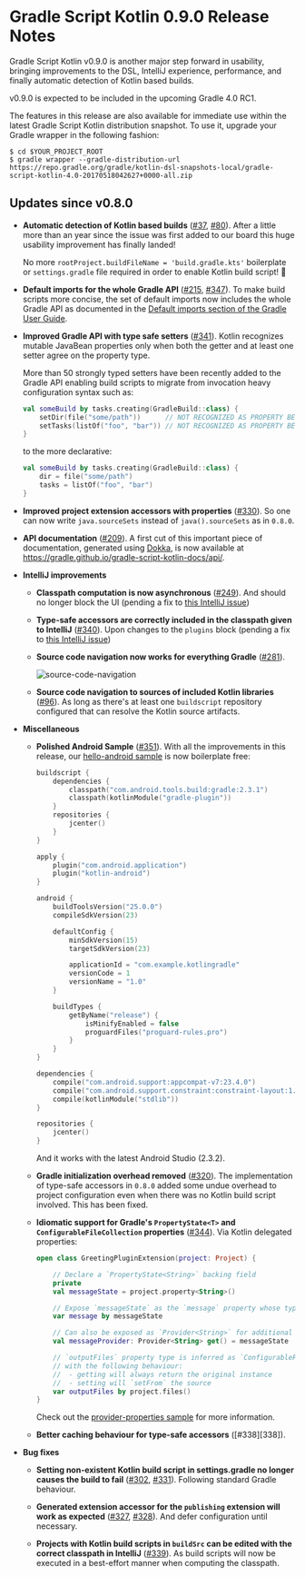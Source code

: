Gradle Script Kotlin 0.9.0 Release Notes
========================================

Gradle Script Kotlin v0.9.0 is another major step forward in usability, bringing improvements to the DSL, IntelliJ experience, performance, and finally automatic detection of Kotlin based builds.

v0.9.0 is expected to be included in the upcoming Gradle 4.0 RC1.

The features in this release are also available for immediate use within the latest Gradle Script Kotlin distribution snapshot. To use it, upgrade your Gradle wrapper in the following fashion:

    $ cd $YOUR_PROJECT_ROOT
    $ gradle wrapper --gradle-distribution-url https://repo.gradle.org/gradle/kotlin-dsl-snapshots-local/gradle-script-kotlin-4.0-20170518042627+0000-all.zip

Updates since v0.8.0
--------------------

 * **Automatic detection of Kotlin based builds** ([#37][10037], [#80][10080]). After a little more than an year since the issue was first added to our board this huge usability improvement has finally landed!

    No more `rootProject.buildFileName = 'build.gradle.kts'` boilerplate or `settings.gradle` file required in order to enable Kotlin build script! :tada:

 * **Default imports for the whole Gradle API** ([#215][100215], [#347][100347]). To make build scripts more concise, the set of default imports now includes the whole Gradle API as documented in the [Default imports section of the Gradle User Guide](https://docs.gradle.org/current/userguide/writing_build_scripts.html#script-default-imports).

 * **Improved Gradle API with type safe setters** ([#341][100341]). Kotlin recognizes mutable JavaBean properties only when both the getter and at least one setter agree on the property type.

     More than 50 strongly typed setters have been recently added to the Gradle API enabling build scripts to migrate from invocation heavy configuration syntax such as:

    ```kotlin
    val someBuild by tasks.creating(GradleBuild::class) {
        setDir(file("some/path"))      // NOT RECOGNIZED AS PROPERTY BECAUSE OF UNTYPED SETTER
        setTasks(listOf("foo", "bar")) // NOT RECOGNIZED AS PROPERTY BECAUSE OF UNTYPED SETTER
    }
    ```

    to the more declarative:

    ```kotlin
    val someBuild by tasks.creating(GradleBuild::class) {
        dir = file("some/path")
        tasks = listOf("foo", "bar")
    }
    ```

 * **Improved project extension accessors with properties** ([#330][100330]). So one can now write `java.sourceSets` instead of `java().sourceSets` as in `0.8.0`.

 * **API documentation** ([#209][100209]). A first cut of this important piece of documentation, generated using [Dokka](https://kotlinlang.org/docs/reference/kotlin-doc.html), is now available at https://gradle.github.io/gradle-script-kotlin-docs/api/.

 * **IntelliJ improvements**

   * **Classpath computation is now asynchronous** ([#249][100249]). And should no longer block the UI (pending a fix to [this IntelliJ issue](https://youtrack.jetbrains.com/issue/KT-17771))

   * **Type-safe accessors are correctly included in the classpath given to IntelliJ** ([#340][100340]). Upon changes to the `plugins` block (pending a fix to [this IntelliJ issue](https://youtrack.jetbrains.com/issue/KT-17770))

   * **Source code navigation now works for everything Gradle** ([#281][100281]).

     ![source-code-navigation](https://cloud.githubusercontent.com/assets/51689/25772994/1fb02b2a-324c-11e7-91aa-8c7e51c86d86.gif)

   * **Source code navigation to sources of included Kotlin libraries** ([#96][10096]). As long as there's at least one `buildscript` repository configured that can resolve the Kotlin source artifacts.

 * **Miscellaneous**

   * **Polished Android Sample** ([#351][100351]). With all the improvements in this release, our [hello-android sample](https://github.com/gradle/gradle-script-kotlin/tree/master/samples/hello-android) is now boilerplate free:

        ```kotlin
        buildscript {
            dependencies {
                classpath("com.android.tools.build:gradle:2.3.1")
                classpath(kotlinModule("gradle-plugin"))
            }
            repositories {
                jcenter()
            }
        }

        apply {
            plugin("com.android.application")
            plugin("kotlin-android")
        }

        android {
            buildToolsVersion("25.0.0")
            compileSdkVersion(23)

            defaultConfig {
                minSdkVersion(15)
                targetSdkVersion(23)

                applicationId = "com.example.kotlingradle"
                versionCode = 1
                versionName = "1.0"
            }

            buildTypes {
                getByName("release") {
                    isMinifyEnabled = false
                    proguardFiles("proguard-rules.pro")
                }
            }
        }

        dependencies {
            compile("com.android.support:appcompat-v7:23.4.0")
            compile("com.android.support.constraint:constraint-layout:1.0.0-alpha8")
            compile(kotlinModule("stdlib"))
        }

        repositories {
            jcenter()
        }
        ```

        And it works with the latest Android Studio (2.3.2).

   * **Gradle initialization overhead removed** ([#320][100320]). The implementation of type-safe accessors in `0.8.0` added some undue overhead to project configuration even when there was no Kotlin build script involved. This has been fixed.

   * **Idiomatic support for Gradle's `PropertyState<T>` and `ConfigurableFileCollection` properties** ([#344][100344]). Via Kotlin delegated properties:

        ```kotlin
        open class GreetingPluginExtension(project: Project) {

            // Declare a `PropertyState<String>` backing field
            private
            val messageState = project.property<String>()

            // Expose `messageState` as the `message` property whose type is inferred as String
            var message by messageState

            // Can also be exposed as `Provider<String>` for additional functionality
            val messageProvider: Provider<String> get() = messageState

            // `outputFiles` property type is inferred as `ConfigurableFileCollection`
            // with the following behaviour:
            //  - getting will always return the original instance
            //  - setting will `setFrom` the source
            var outputFiles by project.files()
        }
        ```

        Check out the [provider-properties sample](/gradle/gradle-script-kotlin/tree/master/samples/provider-properties) for more information.

   * **Better caching behaviour for type-safe accessors** ([#338][338]).

 * **Bug fixes**

    * **Setting non-existent Kotlin build script in settings.gradle no longer causes the build to fail** ([#302][100302], [#331][100331]). Following standard Gradle behaviour.

    * **Generated extension accessor for the `publishing` extension will work as expected** ([#327][100327], [#328][100328]). And defer configuration until necessary.

    * **Projects with Kotlin build scripts in `buildSrc` can be edited with the correct classpath in IntelliJ** ([#339][100339]). As build scripts will now be executed in a best-effort manner when computing the classpath.


[10037]: https://github.com/gradle/gradle-script-kotlin/issues/37
[10080]: https://github.com/gradle/gradle-script-kotlin/issues/80
[100215]: https://github.com/gradle/gradle-script-kotlin/issues/215
[100347]: https://github.com/gradle/gradle-script-kotlin/issues/347
[100341]: https://github.com/gradle/gradle-script-kotlin/issues/341
[100330]: https://github.com/gradle/gradle-script-kotlin/issues/330
[100209]: https://github.com/gradle/gradle-script-kotlin/issues/209
[100249]: https://github.com/gradle/gradle-script-kotlin/issues/249
[100340]: https://github.com/gradle/gradle-script-kotlin/issues/340
[100281]: https://github.com/gradle/gradle-script-kotlin/issues/281
[10096]: https://github.com/gradle/gradle-script-kotlin/issues/96
[100351]: https://github.com/gradle/gradle-script-kotlin/issues/351
[100320]: https://github.com/gradle/gradle-script-kotlin/issues/320
[100344]: https://github.com/gradle/gradle-script-kotlin/issues/344
[100338]: https://github.com/gradle/gradle-script-kotlin/issues/338
[100302]: https://github.com/gradle/gradle-script-kotlin/issues/302
[100331]: https://github.com/gradle/gradle-script-kotlin/issues/331
[100327]: https://github.com/gradle/gradle-script-kotlin/issues/327
[100328]: https://github.com/gradle/gradle-script-kotlin/issues/328
[100339]: https://github.com/gradle/gradle-script-kotlin/issues/339
